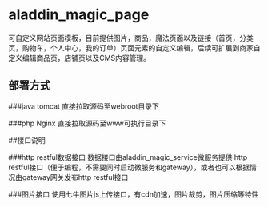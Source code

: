 # aladdin_magic_page

可自定义网站页面模板，目前提供图片，商品，魔法页面以及链接（首页，分类页，购物车，个人中心，我的订单）页面元素的自定义编辑，后续可扩展到商家自定义编辑商品页，店铺页以及CMS内容管理。

## 部署方式

###java tomcat 直接拉取源码至webroot目录下

###php Nginx 直接拉取源码至www可执行目录下

##接口说明

###http restful数据接口
数据接口由aladdin_magic_service微服务提供 http restful接口（便于编程，不需要同时启动微服务和gateway），或者也可以根据情况由gateway网关发布http restful接口

###图片接口
使用七牛图片js上传接口，有cdn加速，图片裁剪，图片压缩等特性
